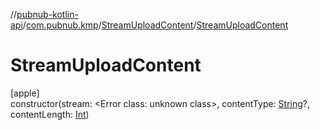 //[pubnub-kotlin-api](../../../index.md)/[com.pubnub.kmp](../index.md)/[StreamUploadContent](index.md)/[StreamUploadContent](-stream-upload-content.md)

# StreamUploadContent

[apple]\
constructor(stream: <!---  GfmCommand {"@class":"org.jetbrains.dokka.gfm.ResolveLinkGfmCommand","dri":{"packageName":"","classNames":"<Error class: unknown class>","callable":null,"target":{"@class":"org.jetbrains.dokka.links.PointingToDeclaration"},"extra":null}} --->&lt;Error class: unknown class&gt;<!--- --->, contentType: [String](https://kotlinlang.org/api/latest/jvm/stdlib/kotlin/-string/index.html)?, contentLength: [Int](https://kotlinlang.org/api/latest/jvm/stdlib/kotlin/-int/index.html))
